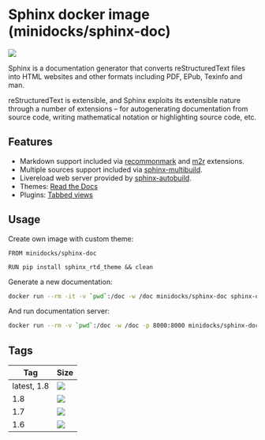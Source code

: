 Sphinx docker image (minidocks/sphinx-doc)
==========================================

![](https://upload.wikimedia.org/wikipedia/en/d/dc/Sphinx_Python_Documentation_Logo.png)

Sphinx is a documentation generator that converts reStructuredText files into HTML websites
and other formats including PDF, EPub, Texinfo and man.

reStructuredText is extensible, and Sphinx exploits its extensible nature through a number
of extensions – for autogenerating documentation from source code, writing mathematical
notation or highlighting source code, etc.

Features
--------

- Markdown support included via [recommonmark](https://recommonmark.readthedocs.io) and [m2r](https://github.com/miyakogi/m2r) extensions.
- Multiple sources support included via [sphinx-multibuild](https://github.com/rowanG077/sphinx-multibuild).
- Livereload web server provided by [sphinx-autobuild](https://github.com/GaretJax/sphinx-autobuild).
- Themes: [Read the Docs](https://github.com/rtfd/sphinx_rtd_theme)
- Plugins: [Tabbed views](https://github.com/djungelorm/sphinx-tabs)

Usage
-----

Create own image with custom theme:
```docker
FROM minidocks/sphinx-doc

RUN pip install sphinx_rtd_theme && clean
```

Generate a new documentation:
``` bash
docker run --rm -it -v `pwd`:/doc -w /doc minidocks/sphinx-doc sphinx-quickstart .
```

And run documentation server:
``` bash
docker run --rm -v `pwd`:/doc -w /doc -p 8000:8000 minidocks/sphinx-doc sphinx-autobuild -H 0.0.0.0 . _build/
```

Tags
----

 Tag         | Size
 ----------- | ----
 latest, 1.8 | [![](https://images.microbadger.com/badges/image/minidocks/sphinx-doc.svg)](https://microbadger.com/images/minidocks/sphinx-doc)
 1.8         | [![](https://images.microbadger.com/badges/image/minidocks/sphinx-doc:1.8.svg)](https://microbadger.com/images/minidocks/sphinx-doc:1.8)
 1.7         | [![](https://images.microbadger.com/badges/image/minidocks/sphinx-doc:1.7.svg)](https://microbadger.com/images/minidocks/sphinx-doc:1.7)
 1.6         | [![](https://images.microbadger.com/badges/image/minidocks/sphinx-doc:1.6.svg)](https://microbadger.com/images/minidocks/sphinx-doc:1.6)
